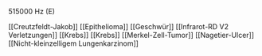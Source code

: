 515000 Hz (E)

[[Creutzfeldt-Jakob]]
[[Epithelioma]]
[[Geschwür]]
[[Infrarot-RD V2 Verletzungen]]
[[Krebs]]
[[Krebs]]
[[Merkel-Zell-Tumor]]
[[Nagetier-Ulcer]]
[[Nicht-kleinzelligem Lungenkarzinom]]